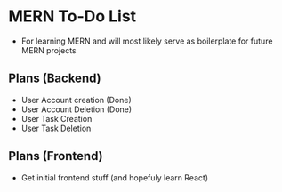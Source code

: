 # MERN To-Do List
- For learning MERN and will most likely serve as boilerplate for future MERN projects 

## Plans (Backend)
- User Account creation (Done)
- User Account Deletion (Done)
- User Task Creation 
- User Task Deletion

## Plans (Frontend)
- Get initial frontend stuff (and hopefuly learn React) 


